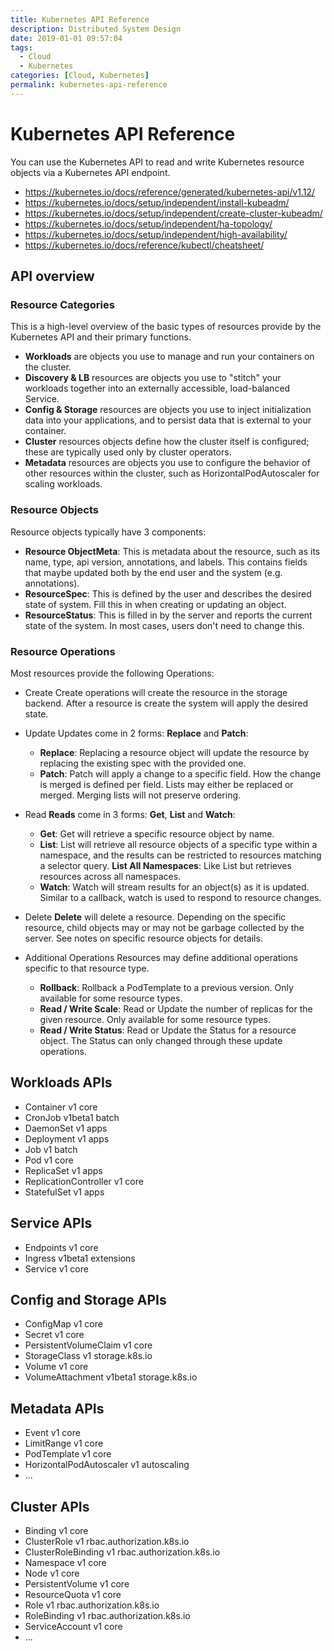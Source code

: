 ```yaml
---
title: Kubernetes API Reference
description: Distributed System Design
date: 2019-01-01 09:57:04
tags:
  - Cloud
  - Kubernetes
categories: [Cloud, Kubernetes]
permalink: kubernetes-api-reference
---
```


# Kubernetes API Reference

You can use the Kubernetes API to read and write Kubernetes resource objects via a Kubernetes API endpoint.

- https://kubernetes.io/docs/reference/generated/kubernetes-api/v1.12/
- https://kubernetes.io/docs/setup/independent/install-kubeadm/
- https://kubernetes.io/docs/setup/independent/create-cluster-kubeadm/
- https://kubernetes.io/docs/setup/independent/ha-topology/
- https://kubernetes.io/docs/setup/independent/high-availability/
- https://kubernetes.io/docs/reference/kubectl/cheatsheet/

## API overview

### Resource Categories

This is a high-level overview of the basic types of resources provide by the Kubernetes API and their primary functions.

- **Workloads** are objects you use to manage and run your containers on the cluster.
- **Discovery & LB** resources are objects you use to "stitch" your workloads together into an externally accessible, load-balanced Service.
- **Config & Storage** resources are objects you use to inject initialization data into your applications, and to persist data that is external to your container.
- **Cluster** resources objects define how the cluster itself is configured; these are typically used only by cluster operators.
- **Metadata** resources are objects you use to configure the behavior of other resources within the cluster, such as HorizontalPodAutoscaler for scaling workloads.

### Resource Objects
Resource objects typically have 3 components:

- **Resource ObjectMeta**: This is metadata about the resource, such as its name, type, api version, annotations, and labels. This contains fields that maybe updated both by the end user and the system (e.g. annotations).
- **ResourceSpec**: This is defined by the user and describes the desired state of system. Fill this in when creating or updating an object.
- **ResourceStatus**: This is filled in by the server and reports the current state of the system. In most cases, users don't need to change this.

### Resource Operations
Most resources provide the following Operations:

- Create
    Create operations will create the resource in the storage backend. After a resource is create the system will apply the desired state.
- Update
    Updates come in 2 forms: **Replace** and **Patch**:
    - **Replace**: Replacing a resource object will update the resource by replacing the existing spec with the provided one.
    - **Patch**: Patch will apply a change to a specific field. How the change is merged is defined per field. Lists may either be replaced or merged. Merging lists will not preserve ordering.
- Read
    **Reads** come in 3 forms: **Get**, **List** and **Watch**:
    - **Get**: Get will retrieve a specific resource object by name.
    - **List**: List will retrieve all resource objects of a specific type within a namespace, and the results can be restricted to resources matching a selector query.
      **List All Namespaces**: Like List but retrieves resources across all namespaces.
    - **Watch**: Watch will stream results for an object(s) as it is updated. Similar to a callback, watch is used to respond to resource changes.
- Delete
    **Delete** will delete a resource. Depending on the specific resource, child objects may or may not be garbage collected by the server. See notes on specific resource objects for details.
- Additional Operations
    Resources may define additional operations specific to that resource type.

    - **Rollback**: Rollback a PodTemplate to a previous version. Only available for some resource types.
    - **Read / Write Scale**: Read or Update the number of replicas for the given resource. Only available for some resource types.
    - **Read / Write Status**: Read or Update the Status for a resource object. The Status can only changed through these update operations.

## Workloads APIs

- Container v1 core
- CronJob v1beta1 batch
- DaemonSet v1 apps
- Deployment v1 apps
- Job v1 batch
- Pod v1 core
- ReplicaSet v1 apps
- ReplicationController v1 core
- StatefulSet v1 apps

## Service APIs

- Endpoints v1 core
- Ingress v1beta1 extensions
- Service v1 core

## Config and Storage APIs

- ConfigMap v1 core
- Secret v1 core
- PersistentVolumeClaim v1 core
- StorageClass v1 storage.k8s.io
- Volume v1 core
- VolumeAttachment v1beta1 storage.k8s.io

## Metadata APIs

- Event v1 core
- LimitRange v1 core
- PodTemplate v1 core
- HorizontalPodAutoscaler v1 autoscaling
- ...

## Cluster APIs

- Binding v1 core
- ClusterRole v1 rbac.authorization.k8s.io
- ClusterRoleBinding v1 rbac.authorization.k8s.io
- Namespace v1 core
- Node v1 core
- PersistentVolume v1 core
- ResourceQuota v1 core
- Role v1 rbac.authorization.k8s.io
- RoleBinding v1 rbac.authorization.k8s.io
- ServiceAccount v1 core
- ...
